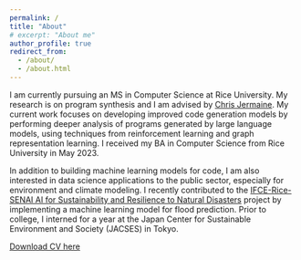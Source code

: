 ```yaml
---
permalink: /
title: "About"
# excerpt: "About me"
author_profile: true
redirect_from: 
  - /about/
  - /about.html
---
```


I am currently pursuing an MS in Computer Science at Rice University. My research is on program synthesis and I am advised by [Chris Jermaine](https://www.cs.rice.edu/~cmj4/). My current work focuses on developing improved code generation models by performing deeper analysis of programs generated by large language models, using techniques from reinforcement learning and graph representation learning. I received my BA in Computer Science from Rice University in May 2023.

In addition to building machine learning models for code, I am also interested in data science applications to the public sector, especially for environment and climate modeling. I recently contributed to the [IFCE-Rice-SENAI AI for Sustainability and Resilience to Natural Disasters](https://www.100kstrongamericas.org/ifce-rice-senai-program-on-artificial-intelligence-for-urban-sustainability-and-resilience-to-natural-disasters-in-the-americas/) project by implementing a machine learning model for flood prediction. Prior to college, I interned for a year at the Japan Center for Sustainable Environment and Society (JACSES) in Tokyo.    

[Download CV here](http://chima-adiole.github.io/files/cv.pdf)
